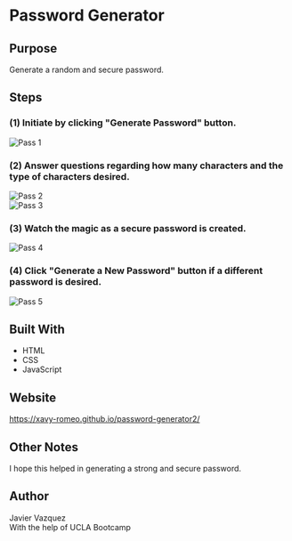 # Password Generator
## Purpose
Generate a random and secure password.

## Steps
### (1) Initiate by clicking "Generate Password" button.
![Pass 1](https://user-images.githubusercontent.com/79165884/110231425-8aadb480-7ecc-11eb-894d-5d9d62bbf3cf.png)

### (2) Answer questions regarding how many characters and the type of characters desired.
![Pass 2](https://user-images.githubusercontent.com/79165884/110231426-8aadb480-7ecc-11eb-81cf-4efe498782fe.png) </br>
![Pass 3](https://user-images.githubusercontent.com/79165884/110231427-8b464b00-7ecc-11eb-8c9e-d51742d7d28a.png)

### (3) Watch the magic as a secure password is created.
![Pass 4](https://user-images.githubusercontent.com/79165884/110231428-8b464b00-7ecc-11eb-8206-bbf95db8b416.png)

### (4) Click "Generate a New Password" button if a different password is desired.
![Pass 5](https://user-images.githubusercontent.com/79165884/110231429-8bdee180-7ecc-11eb-99f1-ce3280e2568b.png)

## Built With
* HTML
* CSS
* JavaScript

## Website
https://xavy-romeo.github.io/password-generator2/

## Other Notes
I hope this helped in generating a strong and secure password.

## Author
Javier Vazquez </br> 
With the help of UCLA Bootcamp
